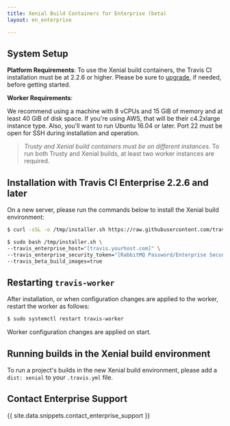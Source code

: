 ```yaml
---
title: Xenial Build Containers for Enterprise (beta)
layout: en_enterprise

---
```


## System Setup

**Platform Requirements**: To use the Xenial build containers, the Travis CI installation must be at 2.2.6 or higher. Please be sure to [upgrade](/user/enterprise/upgrading/), if needed, before getting started.

**Worker Requirements**:

We recommend using a machine with 8 vCPUs and 15 GiB of memory and at least 40 GiB of disk space. If you're using AWS, that will be their c4.2xlarge instance type. Also, you'll want to run Ubuntu 16.04 or later. Port 22 must be open for SSH during installation and operation.

> _Trusty and Xenial build containers must be on different instances_. To run both Trusty and Xenial builds, at least two worker instances are required.

## Installation with Travis CI Enterprise 2.2.6 and later

On a new server, please run the commands below to install the Xenial build environment:

```bash
$ curl -sSL -o /tmp/installer.sh https://raw.githubusercontent.com/travis-ci/travis-enterprise-worker-installers/master/installer.sh

$ sudo bash /tmp/installer.sh \
--travis_enterprise_host="[travis.yourhost.com]" \
--travis_enterprise_security_token="[RabbitMQ Password/Enterprise Security Token]" \
--travis_beta_build_images=true
```

## Restarting `travis-worker`

After installation, or when configuration changes are applied to the worker, restart the worker as follows:

```bash
$ sudo systemctl restart travis-worker
```

Worker configuration changes are applied on start.

## Running builds in the Xenial build environment

To run a project's builds in the new Xenial build environment, please add a `dist: xenial` to your `.travis.yml` file.

## Contact Enterprise Support

{{ site.data.snippets.contact_enterprise_support }}
